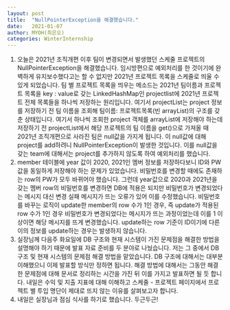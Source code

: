 ```yaml
---
layout: post
title:  "NullPointerException을 해결했습니다."
date:   2021-01-07
author: MYOH(최은오)
categories: WinterInternship
---
```


1. 오늘은 2021년 조직개편 이후 팀이 변경되면서 발생했던 스케줄 프로젝트의 NullPointerException을 해결했습니다. 임시방편으로 예외처리를 한 것이기에 완벽하게 유지보수했다고는 할 수 없지만 2021년 프로젝트 목록을 스케줄로 띄울 수 있게 되었습니다. 팀 별 프로젝트 목록을 띄우는 메소드는 2021년 팀이름과 프로젝트 목록을 key : value로 갖는 LinkedHashMap인 projectlist에 2021년 프로젝트 전체 목록들을 하나씩 저장하는 원리입니다. 여기서 projectList는 project 정보를 저장하기 전 팀 이름을 조회해 팀이름: 프로젝트목록(빈 arrayList)의 구조를 갖춘 상태입니다. 여기서 하나씩 조회한 project 객체를 arrayList에 저장해야 하는데 저장하기 전 projectList에서 해당 프로젝트의 팀 이름을 get()으로 가져올 때 2021년 조직개편으로 사라진 팀은 null값을 가지게 됩니다. 이 null값에 대해 project를 add하려니 NullPointerException이 발생한 것입니다. 이를 null값을 갖는 team에 대해서는 project를 추가하지 않도록 하여 예외처리를 했습니다.  
2. member 테이블에 year 값이 2020, 2021인 멤버 정보를 저장하다보니 ID와 PW값을 동일하게 저장해야 하는 문제가 있었습니다. 비밀번호를 변경할 때에도 존재하는 row의 PW가 모두 바뀌어야 했습니다. 그런데 year값으로 2020과 2021년을 갖는 멤버 row의 비밀번호를 변경하면 DB에 적용은 되지만 비밀번호가 변경되었다는 메시지 대신 변경 실패 메시지가 뜨는 오류가 있어 이를 수정했습니다. 비밀번호를 바꾸는 로직이 update한 member의 row 수가 1인 경우, 즉 update가 적용된 row 수가 1인 경우 비밀번호가 변경되었다는 메시지가 뜨는 과정이었는데 이를 1 이상이면 해당 메시지를 뜨게 변경했습니다. update하는 row 기준이 ID이기에 다른이의 정보를 update하는 경우는 발생하지 않습니다.  
3. 실장님께 다음주 화요일에 DB 구조와 현재 시스템이 가진 문제점을 해결한 방법을 설명해야 하기 때문에 발표 자료 준비를 두 분야로 나눴습니다. 저는 그 중에서 DB 구조 및 현재 시스템의 문제점 해결 방법을 맡았습니다. DB 구조에 대해서는 대부분 이해했으니 이제 발표할 방식만 정하면 됩니다. 해결 방법에 대해서는 그동안 해결한 문제점에 대해 문서로 정리하는 시간을 가진 뒤 이를 가지고 발표하면 될 듯 합니다. 내일은 수익 및 지출 지표에 대해 이해하고 스케줄 - 프로젝트 페이지에서 프로젝트 별 투입 명단이 제대로 뜨지 않는 이유를 살펴보고자 합니다.
4. 내일은 실장님과 점심 식사를 하기로 했습니다. 두근두근!